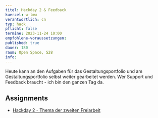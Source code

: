 ```yaml
---
titel: Hackday 2 & Feedback
kuerzel: w-lmw
verantwortlich: cn
typ: hack
pflicht: false
termine: 2023-11-24 10:00
empfohlene-voraussetzungen:
published: true
dauer: 180
raum: Open Space, S28
info: 
---
```


 Heute kann an den Aufgaben für das Gestaltungsportfolio und am Gestaltungsportfolio selbst weiter gearbeitet werden. Wer Support und Feedback braucht - ich bin den ganzen Tag da.

 ## Assignments

- [Hackday 2 - Thema der zweiten Freiarbeit](/generative-gestaltung/assignments/99-hackday-2/)